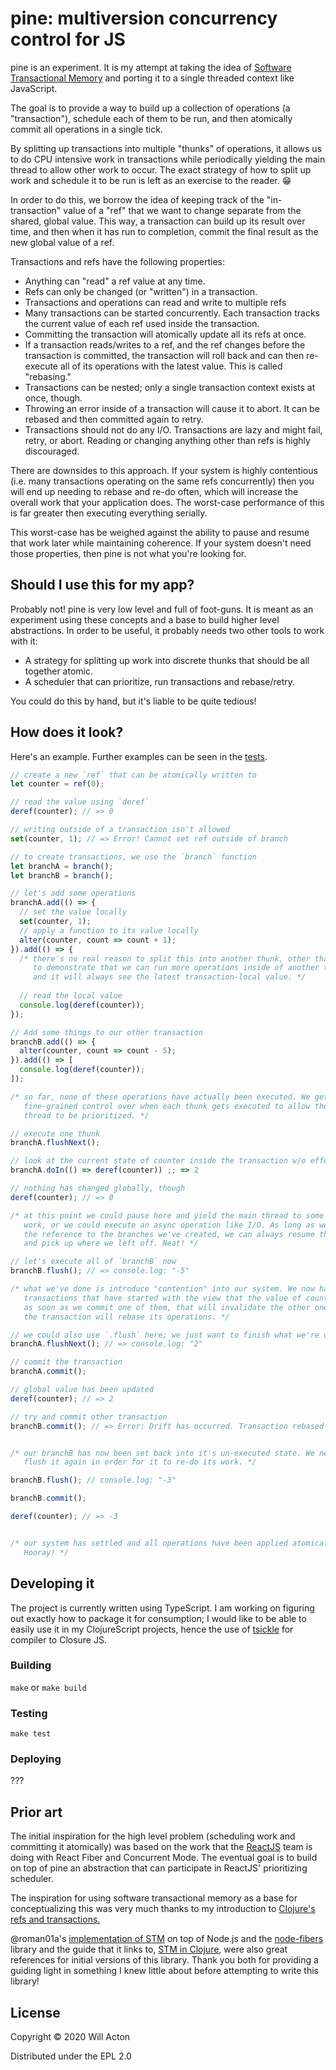 # pine: multiversion concurrency control for JS

pine is an experiment. It is my attempt at taking the idea of [Software
Transactional Memory](https://en.wikipedia.org/wiki/Software_transactional_memory)
and porting it to a single threaded context like JavaScript.

The goal is to provide a way to build up a collection of operations (a
"transaction"), schedule each of them to be run, and then atomically commit all
operations in a single tick.

By splitting up transactions into multiple "thunks" of operations, it allows us
to do CPU intensive work in transactions while periodically yielding the main
thread to allow other work to occur. The exact strategy of how to split up work
and schedule it to be run is left as an exercise to the reader. 😁

In order to do this, we borrow the idea of keeping track of the "in-transaction"
value of a "ref" that we want to change separate from the shared, global value.
This way, a transaction can build up its result over time, and then when it has
run to completion, commit the final result as the new global value of a ref.

Transactions and refs have the following properties:

- Anything can "read" a ref value at any time.
- Refs can only be changed (or "written") in a transaction.
- Transactions and operations can read and write to multiple refs
- Many transactions can be started concurrently. Each transaction tracks the
current value of each ref used inside the transaction.
- Committing the transaction will atomically update all its refs at once.
- If a transaction reads/writes to a ref, and the ref changes before the transaction
is committed, the transaction will roll back and can then re-execute all of its
operations with the latest value. This is called "rebasing."
- Transactions can be nested; only a single transaction context exists at once,
though.
- Throwing an error inside of a transaction will cause it to abort. It can be
rebased and then committed again to retry.
- Transactions should not do any I/O. Transactions are lazy and might fail,
retry, or abort. Reading or changing anything other than refs is highly
discouraged.

There are downsides to this approach. If your system is highly contentious
(i.e. many transactions operating on the same refs concurrently) then you
will end up needing to rebase and re-do often, which will increase the overall
work that your application does. The worst-case performance of this is far
greater then executing everything serially.

This worst-case has be weighed against the ability to pause and resume that
work later while maintaining coherence. If your system doesn't need those
properties, then pine is not what you're looking for.

## Should I use this for my app?

Probably not! pine is very low level and full of foot-guns. It is meant as an
experiment using these concepts and a base to build higher level abstractions.
In order to be useful, it probably needs two other tools to work with it:

- A strategy for splitting up work into discrete thunks that should be
all together atomic.
- A scheduler that can prioritize, run transactions and rebase/retry.

You could do this by hand, but it's liable to be quite tedious!

## How does it look?

Here's an example. Further examples can be seen in the [tests](./tests/test.ts).


```javascript
// create a new `ref` that can be atomically written to
let counter = ref(0);

// read the value using `deref`
deref(counter); // => 0

// writing outside of a transaction isn't allowed
set(counter, 1); // => Error! Cannot set ref outside of branch

// to create transactions, we use the `branch` function
let branchA = branch();
let branchB = branch();

// let's add some operations
branchA.add(() => {
  // set the value locally
  set(counter, 1);
  // apply a function to its value locally
  alter(counter, count => count + 1);
}).add(() => {
  /* there's no real reason to split this into another thunk, other than
     to demonstrate that we can run more operations inside of another thunk
     and it will always see the latest transaction-local value. */
  
  // read the local value
  console.log(deref(counter));
});

// Add some things to our other transaction
branchB.add(() => {
  alter(counter, count => count - 5);
}).add(() => [
  console.log(deref(counter));
]);

/* so far, none of these operations have actually been executed. We get
   fine-grained control over when each thunk gets executed to allow the main
   thread to be prioritized. */

// execute one thunk
branchA.flushNext();

// look at the current state of counter inside the transaction w/o effecting it
branchA.doIn(() => deref(counter)) ;; => 2

// nothing has changed globally, though
deref(counter); // => 0

/* at this point we could pause here and yield the main thread to some other
   work, or we could execute an async operation like I/O. As long as we keep
   the reference to the branches we've created, we can always resume them later
   and pick up where we left off. Neat! */

// let's execute all of `branchB` now
branchB.flush(); // => console.log: "-5"

/* what we've done is introduce "contention" into our system. We now have two
   transactions that have started with the view that the value of counter is 0;
   as soon as we commit one of them, that will invalidate the other one, and
   the transaction will rebase its operations. */

// we could also use `.flush` here; we just want to finish what we're doing
branchA.flushNext(); // => console.log: "2"

// commit the transaction
branchA.commit();

// global value has been updated
deref(counter); // => 2

// try and commit other transaction
branchB.commit(); // => Error: Drift has occurred. Transaction rebased


/* our branchB has now been set back into it's un-executed state. We need to
   flush it again in order for it to re-do its work. */

branchB.flush(); // console.log: "-3"

branchB.commit();

deref(counter); // => -3


/* our system has settled and all operations have been applied atomically!
   Hooray! */
```

## Developing it

The project is currently written using TypeScript. I am working on figuring out
exactly how to package it for consumption; I would like to be able to easily use
it in my ClojureScript projects, hence the use of [tsickle](https://github.com/angular/tsickle/) for compiler to Closure JS.

### Building

`make` or `make build`

### Testing

`make test`

### Deploying

???

## Prior art

The initial inspiration for the high level problem (scheduling work and
committing it atomically) was based on the work that the
[ReactJS](https://reactjs.org/) team is doing with React Fiber and Concurrent
Mode. The eventual goal is to build on top of pine an abstraction that can
participate in ReactJS' prioritizing scheduler.

The inspiration for using software transactional memory as a base for
conceptualizing this was very much thanks to my introduction to [Clojure's refs
and transactions.](https://clojure.org/reference/refs)

@roman01a's [implementation of STM](https://github.com/roman01la/node-stm)
on top of Node.js and the [node-fibers](https://github.com/laverdet/node-fibers)
library and the guide that it links to, [STM in Clojure](https://github.com/tvcutsem/stm-in-clojure), were also great references for initial versions of this library.
Thank you both for providing a guiding light in something I knew little about
before attempting to write this library!

## License

Copyright © 2020 Will Acton

Distributed under the EPL 2.0
